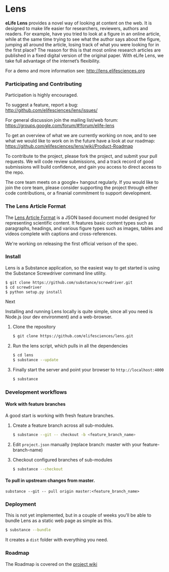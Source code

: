 # Lens

**eLife Lens** provides a novel way of looking at content on the web. It is designed to make life easier for researchers, reviewers, authors and readers. For example, have you tried to look at a figure in an online article, while at the same time trying to see what the author says about the figure, jumping all around the article, losing track of what you were looking for in the first place? The reason for this is that most online research articles are published in a fixed digital version of the original paper. With eLife Lens, we take full advantage of the internet’s flexibility.

For a demo and more information see: http://lens.elifesciences.org



### Participating and Contributing 

Participation is highly encouraged. 

To suggest a feature, report a bug: http://github.com/elifesciences/lens/issues/

For general discussion join the mailing list/web forum: https://groups.google.com/forum/#!forum/elife-lens

To get an overview of what we are currently working on now, and to see what we would like to work on in the future have a look at our roadmap: https://github.com/elifesciences/lens/wiki/Product-Roadmap

To contribute to the project, please fork the project, and submit your pull requests. We will code review submissions, and a track record of good submissions will build confidence, and gain you access to direct access to the repo.

The core team meets on a google+ hangout regularly. If you would like to join the core team, please consider supporting the project through either 
code contributions, or a finanial commitment to support development. 

### The Lens Article Format

The [Lens Article Format](http://github.com/elifesciences/lens-article) is a JSON based document model designed for representing scientific content. It features basic content types such as paragraphs, headings, and various figure types such as images, tables and videos complete with captions and cross-references.

We're working on releasing the first official verison of the spec.

### Install


Lens is a Substance application, so the easiest way to get started is using the Substance Screwdriver command line utility.

```bash
$ git clone https://github.com/substance/screwdriver.git
$ cd screwdriver
$ python setup.py install
```

Next 

Installing and running Lens locally is quite simple, since all you need is Node.js (our dev environment) and a web-browser.


1. Clone the repository

   ```bash
   $ git clone https://github.com/elifesciences/lens.git
   ```
  
2. Run the lens script, which pulls in all the dependencies

   ```bash
   $ cd lens
   $ substance --update
   ```
  
3. Finally start the server and point your browser to `http://localhost:4000`

   ```bash
   $ substance
   ```


### Development workflows


#### Work with feature branches

A good start is working with fresh feature branches.

1. Create a feature branch across all sub-modules.

   ```bash
   $ substance --git -- checkout -b <feature_branch_name>
   ```

2. Edit `project.json` manually (replace branch: master with your feature-branch-name)

3. Checkout configured branches of sub-modules
 
   ```bash
   $ substance --checkout
   ```

#### To pull in upstream changes from master.

```
substance --git -- pull origin master:<feature_branch_name>
```


### Deployment

This is not yet implemented, but in a couple of weeks you'll be able to bundle Lens as a static web page as simple as this.

```bash
$ substance --bundle
```

It creates a `dist` folder with everything you need.


### Roadmap

The Roadmap is covered on the [project wiki](https://github.com/elifesciences/lens/wiki/Product-Roadmap)

